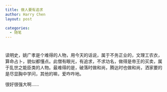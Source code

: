 ```yaml
---
title: 做人要有追求
author: Harry Chen
layout: post

categories:
  - 随笔
---
```

# 

读明史，姚广孝是个难得的人物，用今天的话说，属于不务正业的，文理工农衣，算命占卜，貌似都懂点。此僧有眼光，有追求，不求功名，做得是帝王的买卖，属于乱世之能臣类的人物。最难得的是，破落时做和尚，腾达时也做和尚，洒家要的是尽显胸中学问，其他的嘛，爱咋咋地。

很好很强大啊……
